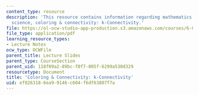 ```yaml
---
content_type: resource
description: 'This resource contains information regarding mathematics for computer
  science, coloring & connectivity: k-Connectivity.'
file: https://ol-ocw-studio-app-production.s3.amazonaws.com/courses/6-042j-mathematics-for-computer-science-spring-2015/ef0263186ea99146c604f6df63807f7a_MIT6_042JS15_k-connectivity.pdf
file_type: application/pdf
learning_resource_types:
- Lecture Notes
ocw_type: OCWFile
parent_title: Lecture Slides
parent_type: CourseSection
parent_uid: 118f09a2-89bc-f0f7-005f-6299a530d329
resourcetype: Document
title: 'Coloring & Connectivity: k-Connectivity'
uid: ef026318-6ea9-9146-c604-f6df63807f7a
---
```

